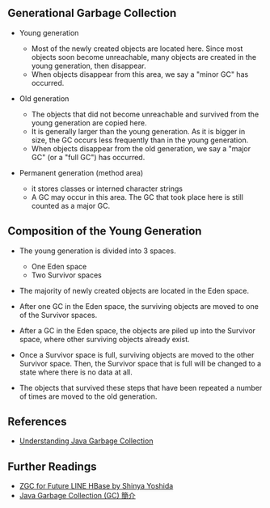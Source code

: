 ## Generational Garbage Collection 

* Young generation
	* Most of the newly created objects are located here. Since most objects soon become unreachable, many objects are created in the young generation, then disappear. 
	* When objects disappear from this area, we say a "minor GC" has occurred. 

* Old generation
	* The objects that did not become unreachable and survived from the young generation are copied here. 
	* It is generally larger than the young generation. As it is bigger in size, the GC occurs less frequently than in the young generation. 
	* When objects disappear from the old generation, we say a "major GC" (or a "full GC") has occurred. 

* Permanent generation (method area)
	* it stores classes or interned character strings
	* A GC may occur in this area. The GC that took place here is still counted as a major GC.
	
## Composition of the Young Generation

* The young generation is divided into 3 spaces. 
    * One Eden space
    * Two Survivor spaces

* The majority of newly created objects are located in the Eden space.
* After one GC in the Eden space, the surviving objects are moved to one of the Survivor spaces. 
* After a GC in the Eden space, the objects are piled up into the Survivor space, where other surviving objects already exist.
* Once a Survivor space is full, surviving objects are moved to the other Survivor space. Then, the Survivor space that is full will be changed to a state where there is no data at all.
* The objects that survived these steps that have been repeated a number of times are moved to the old generation.

## References

* [Understanding Java Garbage Collection](https://www.cubrid.org/blog/understanding-java-garbage-collection/)

## Further Readings

* [ZGC for Future LINE HBase by Shinya Yoshida](https://github.com/EddieChoCho/tech-talks-note/blob/master/2019/ZGC_ForFutureLineHBase.md)
* [Java Garbage Collection (GC) 簡介](https://medium.com/fcamels-notes/java-garbage-collection-%E7%B0%A1%E4%BB%8B-c52e5c5dbd55)


 